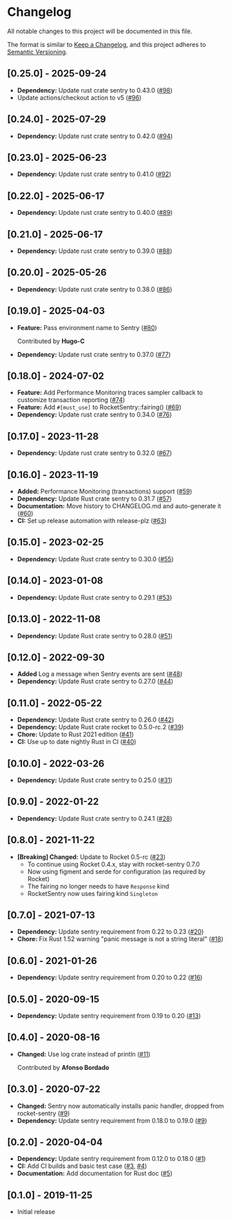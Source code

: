 # Changelog

All notable changes to this project will be documented in this file.

The format is similar to [Keep a Changelog](https://keepachangelog.com/en/1.1.0/),
and this project adheres to [Semantic Versioning](https://semver.org/spec/v2.0.0.html).

## [0.25.0] - 2025-09-24

- **Dependency:** Update rust crate sentry to 0.43.0 ([#98](https://github.com/intgr/rocket-sentry/pull/98))
- Update actions/checkout action to v5 ([#96](https://github.com/intgr/rocket-sentry/pull/96))


## [0.24.0] - 2025-07-29

- **Dependency:** Update rust crate sentry to 0.42.0 ([#94](https://github.com/intgr/rocket-sentry/pull/94))

<!-- generated by git-cliff -->
## [0.23.0] - 2025-06-23

- **Dependency:** Update rust crate sentry to 0.41.0 ([#92](https://github.com/intgr/rocket-sentry/pull/92))

## [0.22.0] - 2025-06-17

- **Dependency:** Update rust crate sentry to 0.40.0 ([#89](https://github.com/intgr/rocket-sentry/pull/89))

## [0.21.0] - 2025-06-17

- **Dependency:** Update rust crate sentry to 0.39.0 ([#88](https://github.com/intgr/rocket-sentry/pull/88))

## [0.20.0] - 2025-05-26

- **Dependency:** Update rust crate sentry to 0.38.0 ([#86](https://github.com/intgr/rocket-sentry/pull/86))

## [0.19.0] - 2025-04-03

- **Feature:** Pass environment name to Sentry ([#80](https://github.com/intgr/rocket-sentry/pull/80))

  Contributed by **Hugo-C**
- **Dependency:** Update rust crate sentry to 0.37.0 ([#77](https://github.com/intgr/rocket-sentry/pull/77))

## [0.18.0] - 2024-07-02

- **Feature:** Add Performance Monitoring traces sampler callback to customize transaction reporting ([#74](https://github.com/intgr/rocket-sentry/pull/74))
- **Feature:** Add `#[must_use]` to RocketSentry::fairing() ([#69](https://github.com/intgr/rocket-sentry/pull/69))
- **Dependency:** Update rust crate sentry to 0.34.0 ([#76](https://github.com/intgr/rocket-sentry/pull/76))

## [0.17.0] - 2023-11-28

- **Dependency:** Update rust crate sentry to 0.32.0 ([#67](https://github.com/intgr/rocket-sentry/pull/67))

## [0.16.0] - 2023-11-19

- **Added:** Performance Monitoring (transactions) support ([#59](https://github.com/intgr/rocket-sentry/pull/59))
- **Dependency:** Update Rust crate sentry to 0.31.7 ([#57](https://github.com/intgr/rocket-sentry/pull/57))
- **Documentation:** Move history to CHANGELOG.md and auto-generate it ([#60](https://github.com/intgr/rocket-sentry/pull/60))
- **CI:** Set up release automation with release-plz ([#63](https://github.com/intgr/rocket-sentry/pull/63))

## [0.15.0] - 2023-02-25

- **Dependency:** Update Rust crate sentry to 0.30.0 ([#55](https://github.com/intgr/rocket-sentry/pull/55))

## [0.14.0] - 2023-01-08

- **Dependency:** Update Rust crate sentry to 0.29.1 ([#53](https://github.com/intgr/rocket-sentry/pull/53))

## [0.13.0] - 2022-11-08

- **Dependency:** Update Rust crate sentry to 0.28.0 ([#51](https://github.com/intgr/rocket-sentry/pull/51))

## [0.12.0] - 2022-09-30

- **Added** Log a message when Sentry events are sent ([#48](https://github.com/intgr/rocket-sentry/pull/48))
- **Dependency:** Update Rust crate sentry to 0.27.0 ([#44](https://github.com/intgr/rocket-sentry/pull/44))

## [0.11.0] - 2022-05-22

- **Dependency:** Update Rust crate sentry to 0.26.0 ([#42](https://github.com/intgr/rocket-sentry/pull/42))
- **Dependency:** Update Rust crate rocket to 0.5.0-rc.2 ([#39](https://github.com/intgr/rocket-sentry/pull/39))
- **Chore:** Update to Rust 2021 edition ([#41](https://github.com/intgr/rocket-sentry/pull/41))
- **CI:** Use up to date nightly Rust in CI ([#40](https://github.com/intgr/rocket-sentry/pull/40))

## [0.10.0] - 2022-03-26

- **Dependency:** Update Rust crate sentry to 0.25.0 ([#31](https://github.com/intgr/rocket-sentry/pull/31))

## [0.9.0] - 2022-01-22

- **Dependency:** Update Rust crate sentry to 0.24.1 ([#28](https://github.com/intgr/rocket-sentry/pull/28))

## [0.8.0] - 2021-11-22

- **[Breaking] Changed:** Update to Rocket 0.5-rc ([#23](https://github.com/intgr/rocket-sentry/pull/23))
  * To continue using Rocket 0.4.x, stay with rocket-sentry 0.7.0
  * Now using figment and serde for configuration (as required by Rocket)
  * The fairing no longer needs to have `Response` kind
  * RocketSentry now uses fairing kind `Singleton`

## [0.7.0] - 2021-07-13

- **Dependency:** Update sentry requirement from 0.22 to 0.23 ([#20](https://github.com/intgr/rocket-sentry/pull/20))
- **Chore:** Fix Rust 1.52 warning "panic message is not a string literal" ([#18](https://github.com/intgr/rocket-sentry/pull/18))

## [0.6.0] - 2021-01-26

- **Dependency:** Update sentry requirement from 0.20 to 0.22 ([#16](https://github.com/intgr/rocket-sentry/pull/16))

## [0.5.0] - 2020-09-15

- **Dependency:** Update sentry requirement from 0.19 to 0.20 ([#13](https://github.com/intgr/rocket-sentry/pull/13))

## [0.4.0] - 2020-08-16

- **Changed:** Use log crate instead of println ([#11](https://github.com/intgr/rocket-sentry/pull/11))

  Contributed by **Afonso Bordado**

## [0.3.0] - 2020-07-22

- **Changed:** Sentry now automatically installs panic handler, dropped from rocket-sentry ([#9](https://github.com/intgr/rocket-sentry/pull/9))
- **Dependency:** Update sentry requirement from 0.18.0 to 0.19.0 ([#9](https://github.com/intgr/rocket-sentry/pull/9))

## [0.2.0] - 2020-04-04

- **Dependency:** Update sentry requirement from 0.12.0 to 0.18.0 ([#1](https://github.com/intgr/rocket-sentry/pull/1))
- **CI:** Add CI builds and basic test case ([#3](https://github.com/intgr/rocket-sentry/pull/3), [#4](https://github.com/intgr/rocket-sentry/pull/4))
- **Documentation:** Add documentation for Rust doc ([#5](https://github.com/intgr/rocket-sentry/pull/5))

## [0.1.0] - 2019-11-25
- Initial release
